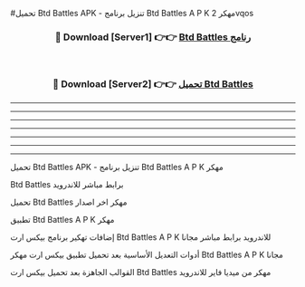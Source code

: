 #تحميل Btd Battles  APK - تنزيل برنامج Btd Battles  A P K مهكر 2vqos 



<div align="center">
<h3>🔴 Download [Server1] 👉👉 <a href="https://apkdownload10.web.app/?title=Btd Battles ">Btd Battles  رنامج</a></h3><br>

<h3>🔴 Download [Server2] 👉👉 <a href="https://apkdownload10.web.app/?title=Btd Battles ">تحميل Btd Battles  </a></h3>
</div>


----------------------------------------------------------

----------------------------------------------------------

----------------------------------------------------------

----------------------------------------------------------

----------------------------------------------------------

----------------------------------------------------------

----------------------------------------------------------

تحميل Btd Battles  APK - تنزيل برنامج Btd Battles  A P K مهكر

Btd Battles  برابط مباشر للاندرويد

تحميل Btd Battles  مهكر اخر اصدار

تطبيق Btd Battles  A P K مهكر

إضافات تهكير برنامج بيكس ارت Btd Battles  A P K للاندرويد برابط مباشر مجانا

أدوات التعديل الأساسية بعد تحميل تطبيق بيكس ارت مهكر Btd Battles  A P K مجانا

القوالب الجاهزة بعد تحميل بيكس ارت Btd Battles  مهكر من ميديا فاير للاندرويد


